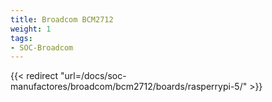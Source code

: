 ```yaml
---
title: Broadcom BCM2712
weight: 1
tags:
- SOC-Broadcom
---
```

{{< redirect "url=/docs/soc-manufactores/broadcom/bcm2712/boards/rasperrypi-5/" >}}